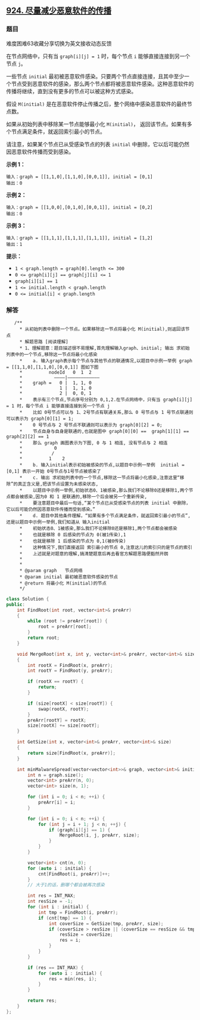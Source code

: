 ## [924. 尽量减少恶意软件的传播](https://leetcode-cn.com/problems/minimize-malware-spread/)

### 题目

难度困难63收藏分享切换为英文接收动态反馈

在节点网络中，只有当 `graph[i][j] = 1` 时，每个节点 `i` 能够直接连接到另一个节点 `j`。

一些节点 `initial` 最初被恶意软件感染。只要两个节点直接连接，且其中至少一个节点受到恶意软件的感染，那么两个节点都将被恶意软件感染。这种恶意软件的传播将继续，直到没有更多的节点可以被这种方式感染。

假设 `M(initial)` 是在恶意软件停止传播之后，整个网络中感染恶意软件的最终节点数。

如果从初始列表中移除某一节点能够最小化 `M(initial)`， 返回该节点。如果有多个节点满足条件，就返回索引最小的节点。

请注意，如果某个节点已从受感染节点的列表 `initial` 中删除，它以后可能仍然因恶意软件传播而受到感染。

 



**示例 1：**

```
输入：graph = [[1,1,0],[1,1,0],[0,0,1]], initial = [0,1]
输出：0
```

**示例 2：**

```
输入：graph = [[1,0,0],[0,1,0],[0,0,1]], initial = [0,2]
输出：0
```

**示例 3：**

```
输入：graph = [[1,1,1],[1,1,1],[1,1,1]], initial = [1,2]
输出：1
```

 

**提示：**

- `1 < graph.length = graph[0].length <= 300`
- `0 <= graph[i][j] == graph[j][i] <= 1`
- `graph[i][i] == 1`
- `1 <= initial.length < graph.length`
- `0 <= initial[i] < graph.length`

### 解答

```
   /**
     * 从初始列表中删除一个节点。如果移除这一节点将最小化 M(initial),则返回该节点
     * 解题思路 [阅读理解]
     * 1、理解题意：题目描述很不易理解,首先理解输入graph、initial; 输出 求初始列表中的一个节点,移除这一节点将最小化感染
     *    a. 输入graph表示每个节点与其他节点的联通情况,以题目中示例一举例 graph = [[1,1,0],[1,1,0],[0,0,1]] 图如下图
     *          nodeId   0  1  2
     *            ————|————————————
     *    graph =   0 |  1, 1, 0
     *              1 |  1, 1, 0
     *              2 |  0, 0, 1
     *    表示有三个节点,节点序号分别为 0,1,2.在节点网络中，只有当 graph[i][j] = 1 时，每个节点 i 能够直接连接到另一个节点 j
     *    比如 0号节点可以与 1、2号节点有联通关系,那么 0 号节点与 1 号节点联通则可以表示为 graph[0][1] = 1;
     *    0 号节点与 2 号节点不联通则可以表示为 graph[0][2] = 0;
     *    节点自身与自身是联通的,也就是图中 graph[0][0] ==  graph[1][1] ==  graph[2][2] == 1
     *    那么 graph 画图表示为下图, 0 与 1 相连, 没有节点与 2 相连
     *            0
     *           /
     *          1    2
     *    b. 输入initial表示初始被感染的节点,以题目中示例一举例  initial = [0,1] 表示一开始 0号节点与1号节点被感染了
     *    c. 输出 求初始列表中的一个节点,移除这一节点将最小化感染,注意这里“移除”的真正含义是,把该节点设置为未感染状态,
     *    以题目中示例一举例,初始状态0、1被感染,那么我们不论移除0还是移除1,两个节点都会被感染,因为0 和 1 是联通的,移除一个后会被另一个重新传染,
     *    要注意题目中最后一句话,“某个节点已从受感染节点的列表 initial 中删除，它以后可能仍然因恶意软件传播而受到感染。”
     *    d. 题目中其他条件理解，“如果有多个节点满足条件，就返回索引最小的节点”,还是以题目中示例一举例,我们知道从 输入initial
     *    初始状态0、1被感染,那么我们不论移除0还是移除1,两个节点都会被感染
     *    也就是移除 0 后感染的节点为 0(被1传染),1
     *    也就是移除 1 后感染的节点为 0,1(被0传染)
     *    这种情况下,我们直接返回 索引最小的节点 0,注意这儿的索引只的是节点的索引
     *    上述就是对题意的理解,搞清楚题意后再去看官方解题思路便豁然开朗
     *
     *
     * @param graph   节点网络
     * @param initial 最初被恶意软件感染的节点
     * @return 将最小化 M(initial)的节点
     */
```



```C++
class Solution {
public:
    int FindRoot(int root, vector<int>& preArr)
    {
        while (root != preArr[root]) {
            root = preArr[root];
        }
        return root;
    }

    void MergeRoot(int x, int y, vector<int>& preArr, vector<int>& size)
    {
        int rootX = FindRoot(x, preArr);
        int rootY = FindRoot(y, preArr);

        if (rootX == rootY) {
            return;
        }

        if (size[rootX] < size[rootY]) {
            swap(rootX, rootY);
        }
        preArr[rootY] = rootX;
        size[rootX] += size[rootY];
    }

    int GetSize(int x, vector<int>& preArr, vector<int>& size)
    {
        return size[FindRoot(x, preArr)];
    }

    int minMalwareSpread(vector<vector<int>>& graph, vector<int>& initial) {
        int n = graph.size();
        vector<int> preArr(n, 0);
        vector<int> size(n, 1);

        for (int i = 0; i < n; ++i) {
            preArr[i] = i;
        }

        for (int i = 0; i < n; ++i) {
            for (int j = i + 1; j < n; ++j) {
                if (graph[i][j] == 1) {
                    MergeRoot(i, j, preArr, size);
                }
            }
        }

        vector<int> cnt(n, 0);
        for (auto i : initial) {
            cnt[FindRoot(i, preArr)]++;
        }
        // 大于1的话，删哪个都会被再次感染

        int res = INT_MAX;
        int resSize = -1;
        for (int i : initial) {
            int tmp = FindRoot(i, preArr);
            if (cnt[tmp] == 1) {
                int coverSize = GetSize(tmp, preArr, size);
                if (coverSize > resSize || (coverSize == resSize && tmp < res)) {
                    resSize = coverSize;
                    res = i;
                }
            }
        }

        if (res == INT_MAX) {
            for (auto i : initial) {
                res = min(res, i);
            }
        }

        return res;
    }
};
```